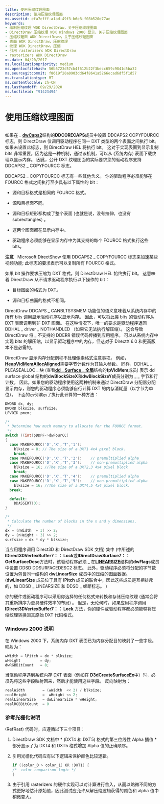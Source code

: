 ```yaml
---
title: 使用压缩纹理图面
description: 使用压缩纹理图面
ms.assetid: efa7efff-a1ad-49f3-b6e8-f08b520e77ae
keywords:
- 绘制压缩纹理 WDK DirectDraw，关于压缩纹理图面
- DirectDraw 压缩纹理 WDK Windows 2000 显示，关于压缩纹理图面
- 压缩纹理面 WDK DirectDraw，关于压缩纹理图面
- 表面 WDK DirectDraw，压缩纹理
- 纹理 WDK DirectDraw，压缩
- 引用 rasterizers WDK DirectDraw
- rasterizers WDK DirectDraw
ms.date: 04/20/2017
ms.localizationpriority: medium
ms.openlocfilehash: 56b5723d57cb4f612b22f3becc659c9841d5ba32
ms.sourcegitcommit: f8619f20a0903dd64f8641a5266ecad6df5f1d57
ms.translationtype: MT
ms.contentlocale: zh-CN
ms.lasthandoff: 09/29/2020
ms.locfileid: "91423494"
---
```

# <a name="using-compressed-texture-surfaces"></a>使用压缩纹理图面


## <span id="ddk_using_compressed_texture_surfaces_gg"></span><span id="DDK_USING_COMPRESSED_TEXTURE_SURFACES_GG"></span>


如果在 \_ [**dwCaps2**](/windows/win32/api/ddrawi/ns-ddrawi-ddcorecaps)结构的**DDCORECAPS**成员中设置 DDCAPS2 COPYFOURCC 标志，则 DirectDraw 仅调用驱动程序在同一 DXT 类型的两个表面之间执行 blt。 如果未设置此标志，则 DirectDraw HEL 将执行 blt。 这对于实现表面到显示复制 blts 非常重要，因为这是一种机制，通过该机制，可以从 (系统内存) 表面下载纹理以显示内存。 因此，公开 DXT 纹理图面的实际要求您的驱动程序支持 DDCAPS2 \_ COPYFOURCC 标志。

DDCAPS2 \_ COPYFOURCC 标志有一些其他含义。 你的驱动程序必须能够在 FOURCC 格式之间执行至少具有以下属性的 blt：

-   源和目标格式是相同的 FOURCC 格式。

-   源和目标面不同。

-   源和目标矩形都构成了整个表面 (也就是说，没有拉伸，也没有 subrectangles) 。

-   这两个图面都在显示内存中。

-   驱动程序必须能够在显示内存中为其支持的每个 FOURCC 格式执行这些 blts。

**注意**   Microsoft DirectShow 使用 DDCAPS2 \_ COPYFOURCC 标志来加速某些视频功能; 此标志的要求表示可以复制所有 FOURCC 格式。

 

如果 blt 操作要求压缩为 DXT 格式，则 DirectDraw HEL 始终执行 blt。 这意味着 DirectDraw 从不请求驱动程序执行以下操作的 blt：

-   目标图面的格式为 DXT。

-   源和目标曲面的格式不相同。

DirectDraw DDCAPS \_ CANBLTSYSMEM 功能位的语义意味着从系统内存中的所有 blts 调用显示驱动程序以显示内存。 因此，可以将此类 blts 的驱动程序从 DXT 表面调用到非 DXT 图面。 在这种情况下，唯一的要求是驱动程序返回 DDHAL \_ driver \_ NOTHANDLED （如果它无法执行解压缩）。 这会导致 DirectDraw 将 \_ 不支持的 DDERR 错误代码传播到应用程序。 可以从系统内存中实现 blts 的解压缩，以显示驱动程序中的内存，但这对于 DirectX 6.0 和更高版本不是必需的。

DirectDraw 显示内存分配例程不处理像素格式注意事项。 例如， [**HeapVidMemAllocAligned**](/windows/win32/api/dmemmgr/nf-dmemmgr-heapvidmemallocaligned)需要字节计数作为其输入参数。 同样，DDHAL \_ PLEASEALLOC \_ 块 (查看[**dd \_ Surface \_ 全局**](/windows/win32/api/ddrawint/ns-ddrawint-dd_surface_global)结构的**fpVidMem**成员) 表示 dd surface global 结构的**dwBlockSizeX**和**dwBlockSizeY**成员分别为 \_ \_ 字节和行计数。 因此，如果您的驱动程序使用这两种机制来通过 DirectDraw 分配器分配显示内存，则您的驱动程序必须能够自行计算 DXT 的内存消耗量（以字节为单位）。 下面的示例演示了执行此计算的一种方法：

```cpp
DWORD dx, dy;
DWORD blksize, surfsize;
LPVOID pmem;

/*
 * Determine how much memory to allocate for the FOURCC format.
 */
switch ((int)pDDPF->dwFourCC)
{
  case MAKEFOURCC('D','X','T','1'):
    blksize = 8; // The size of a DXT1 4x4 pixel block. 
    break;
  case MAKEFOURCC('D','X','T','2'):    // premultiplied alpha
  case MAKEFOURCC('D','X','T','3'):    // non-premultiplied alpha
    blksize = 16; //The size of a DXT2,3 4x4 pixel block 
    break;
  case MAKEFOURCC('D','X','T','4'):    // premultiplied alpha
  case MAKEFOURCC('D','X','T','5'):    // non-premultiplied alpha
    blksize = 16; //The size of a DXT4,5 4x4 pixel block.
  break;

  default:
    DDASSERT(0);
}

/*
 * Calculate the number of blocks in the x and y dimensions.
 */
dx = (nWidth  + 3) >> 2;
dy = (nHeight + 3) >> 2;
surfsize = dx * dy * blksize;
```

当应用程序调用 Direct3D 和 DirectDraw SDK 文档) 集中 (中所述的**IDirect3DVertexBuffer7：： Lock**或**IDirectDrawSurface7：： GetSurfaceDesc**方法时，该驱动程序必须 \_ 在[**LINEARSIZE**](/previous-versions/windows/hardware/drivers/ff550340(v=vs.85))结构的**dwFlags**成员中设置 DDSD DDSURFACEDESC2 标志。 此外，驱动程序必须将分配的字节数设置为包含同一结构的 **dwLinearSize** 成员中的压缩的图面数据。  (**dwLinearSize** 成员位于具有 **lPitch** 成员的联合中，因此这些成员是互相排斥的，如 DDSD \_ LINEARSIZE 和 DDSD \_ 螺距标志。 ) 

你的硬件或驱动程序可以采用你选择的任何格式来转换和存储压缩纹理 (通常会将其重新排序为更具硬件效率的布局) 。 但是，无论何时，如果应用程序调用 **IDirect3DVertexBuffer7：： Lock** 方法，你的硬件或驱动程序都必须能够将压缩纹理转换回其原始 DXT 代码格式。

### <a name="span-idwindows_2000_notespanspan-idwindows_2000_notespanwindows-2000-note"></a><span id="windows_2000_note"></span><span id="WINDOWS_2000_NOTE"></span>Windows 2000 说明

在 Windows 2000 下，系统内存 DXT 表面已为内存分配目的映射了一些字段。 映射为：

```cpp
wWidth = lPitch = dx * blksize;
wHeight         = dy;
dwRGBBitCount   = 8;
```

当驱动程序遇到系统内存 DXT 表面（例如在 [**D3dCreateSurfaceEx**](/windows/win32/api/ddrawint/nc-ddrawint-pdd_createsurfaceex)中）时，必须先将这些字段映射回来，然后才能使用这些字段。 反向映射为：

```cpp
realWidth        = (wWidth  << 2) / blksize;
realHeight       =  wHeight << 2;
realLinearSize   = dwLinearSize * wHeight;
realRGBBitCount  = 0
```

### <a name="span-idreference_rasterizer_notesspanspan-idreference_rasterizer_notesspanreference-rasterizer-notes"></a><span id="reference_rasterizer_notes"></span><span id="REFERENCE_RASTERIZER_NOTES"></span>参考光栅化说明

 (RefRast) 代码时，应遵循以下三个项目：

1.  DirectDraw SDK 文档中 * (DXT4 和 DXT5) 格式的第三位线性 Alpha 插值 * 部分显示了为 DXT4 和 DXT5 格式增加 Alpha 值的正确顺序。

2.  引用光栅化代码应有以下逻辑来保护颜色比较逻辑。
    ```cpp
    if ((color_0 > color_1) OR !DXT1) {
    /*  color comparison logic */
    }
    ```

3.  由于引用 rasterizers 的硬件实现可以对计算进行舍入，从而以略微不同的方式更好地估计原始值，因此测试应允许从解压缩逻辑获得的颜色和 alpha 值中稍微变大。

 

